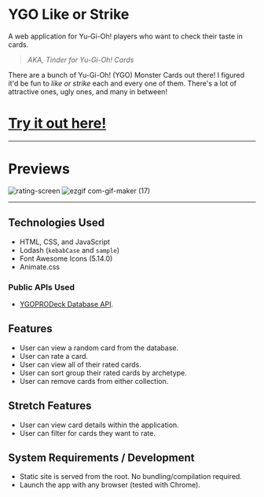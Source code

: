 # YGO Like or Strike

A web application for Yu-Gi-Oh! players who want to check their taste in cards.

> _AKA, Tinder for Yu-Gi-Oh! Cards_

There are a bunch of Yu-Gi-Oh! (YGO) Monster Cards out there! I figured it'd be fun to _like or strike_ each and every one of them. There's a lot of attractive ones, ugly ones, and many in between!

# [Try it out here!](https://joseph-bravo.github.io/ygo-like-or-strike/)

---

# Previews

![rating-screen](https://user-images.githubusercontent.com/78003700/173964034-c0486365-f7ee-43b8-85f6-30c0953b88e5.gif)
![ezgif com-gif-maker (17)](https://user-images.githubusercontent.com/78003700/173964091-5a4f2545-8a6c-4f7c-931d-05226ebf0d11.gif)


---

## Technologies Used

- HTML, CSS, and JavaScript
- Lodash (`kebabCase` and `sample`)
- Font Awesome Icons (5.14.0)
- Animate.css

### Public APIs Used

- [YGOPRODeck Database API](https://db.ygoprodeck.com/).

## Features

- User can view a random card from the database.
- User can rate a card.
- User can view all of their rated cards.
- User can sort group their rated cards by archetype.
- User can remove cards from either collection.

## Stretch Features

- User can view card details within the application.
- User can filter for cards they want to rate.

## System Requirements / Development

- Static site is served from the root. No bundling/compilation required.
- Launch the app with any browser (tested with Chrome).
